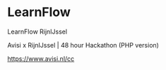 # LearnFlow
LearnFlow RijnIJssel

Avisi x RijnIJssel | 48 hour Hackathon (PHP version)

https://www.avisi.nl/cc
